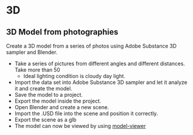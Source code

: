 # 3D

## 3D Model from photographies

Create a 3D model from a series of photos using Adobe Substance 3D sampler and Blender.

- Take a series of pictures from different angles and different distances. Take more than 50
  - Ideal lighting condition is cloudy day light.
- Import the data set into Adobe Substance 3D sampler and let it analyze it and create the model.
- Save the model to a project.
- Export the model inside the project.
- Open Blender and create a new scene.
- Import the .USD file into the scene and position it correctly.
- Export the scene as a glb
- The model can now be viewed by using [model-viewer](https://modelviewer.dev/)
